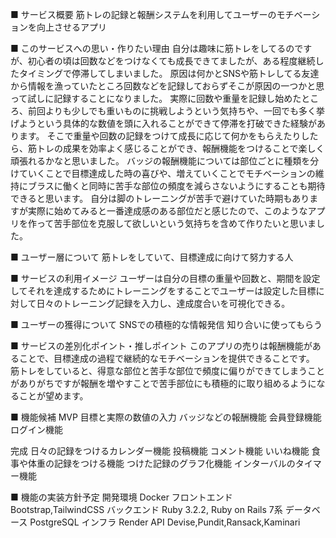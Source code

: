 ■ サービス概要
筋トレの記録と報酬システムを利用してユーザーのモチベーションを向上させるアプリ

■ このサービスへの思い・作りたい理由
自分は趣味に筋トレをしてるのですが、初心者の頃は回数などをつけなくても成長できてましたが、ある程度継続したタイミングで停滞してしまいました。
原因は何かとSNSや筋トレしてる友達から情報を漁っていたところ回数などを記録しておらずそこが原因の一つかと思って試しに記録することになりました。
実際に回数や重量を記録し始めたところ、前回よりも少しでも重いものに挑戦しようという気持ちや、一回でも多く挙げようという具体的な数値を頭に入れることができて停滞を打破できた経験があります。
そこで重量や回数の記録をつけて成長に応じて何かをもらえたりしたら、筋トレの成果を効率よく感じることができ、報酬機能をつけることで楽しく頑張れるかなと思いました。
バッジの報酬機能については部位ごとに種類を分けていくことで目標達成した時の喜びや、増えていくことでモチベーションの維持にブラスに働くと同時に苦手な部位の頻度を減らさないようにすることも期待できると思います。
自分は脚のトレーニングが苦手で避けていた時期もありますが実際に始めてみると一番達成感のある部位だと感じたので、このようなアプリを作って苦手部位を克服して欲しいという気持ちを含めて作りたいと思いました。

■ ユーザー層について
筋トレをしていて、目標達成に向けて努力する人


■ サービスの利用イメージ
ユーザーは自分の目標の重量や回数と、期間を設定してそれを達成するためにトレーニングをすることでユーザーは設定した目標に対して日々のトレーニング記録を入力し、達成度合いを可視化できる。

■ ユーザーの獲得について
SNSでの積極的な情報発信
知り合いに使ってもらう

■ サービスの差別化ポイント・推しポイント
このアプリの売りは報酬機能があることで、目標達成の過程で継続的なモチベーションを提供できることです。
筋トレをしていると、得意な部位と苦手な部位で頻度に偏りができてしまうことがありがちですが報酬を増やすことで苦手部位にも積極的に取り組めるようになることが望めます。


■ 機能候補
MVP
目標と実際の数値の入力
バッジなどの報酬機能
会員登録機能
ログイン機能

完成
日々の記録をつけるカレンダー機能
投稿機能
コメント機能
いいね機能
食事や体重の記録をつける機能
つけた記録のグラフ化機能
インターバルのタイマー機能


■ 機能の実装方針予定
開発環境    Docker
フロントエンド Bootstrap,TailwindCSS
バックエンド  Ruby 3.2.2, Ruby on Rails 7系
データベース  PostgreSQL
インフラ    Render
API Devise,Pundit,Ransack,Kaminari
